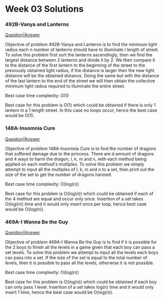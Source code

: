 # Week 03 Solutions

### 492B-Vanya and Lanterns

[Question](http://codeforces.com/problemset/problem/492/B)|[Answer](https://codeforces.com/contest/492/submission/42955946)

Objective of problem 492B-Vanya and Lanterns is to find the minimum light radius each n number of lanterns should have to illuminate
l length of street. To solve this problem first sort the lanterns ascendingly, then we find the largest distance between 2 lanterns and 
divide it by 2. We then compare it to the distance of the first lantern to the beginning of the street to the previously obtained light 
radius, if the distance is larger then the new light distance will be the obtained distance. Doing the same but with the distance of the 
last lantern to the end of the street we will then obtain the collective minimum light radius required to illuminate the entire street.

Best case time complexity: O(1)

Best case for this problem is O(1) which could be obtained if there is only 1 lantern in a 1 length street. In this case no loops occur,
hence the best case would be O(1).

### 148A-Insomnia Cure

[Question](http://codeforces.com/problemset/problem/148/A)|[Answer](http://codeforces.com/contest/148/submission/42937887)

Objective of problem 148A-Insomnia Cure is to find the number of dragons that suffered damage due to the princess. There are d amount of 
dragons and 4 ways to harm the dragon, l, k, m and n, with each method being applied on each method's multiples. To solve this problem
we simply attempt to input all the multiples of l, k, m and n to a set, then print out the size of the set to get the number of dragons
harmed. 

Best case time complexity: O(log(n))

Best case for this problem is O(log(n)) which could be obtained if each of the 4 method are equal and occur only once. Insertion of a set
takes O(log(n)) time and it would only insert once per loop, hence best case would be O(log(n)).

### 469A-I Wanna Be the Guy

[Question](http://codeforces.com/problemset/problem/469/A)|[Answer](http://codeforces.com/contest/469/submission/42940512)

Objective of problem 469A-I Wanna Be the Guy is to find if it is possible for the 2 boys to finish all the levels in a game given that
each boy can pass a set levels. To solve this problem we attempt to input all the levels each boys can pass into a set. If the size of the
set is equal to the total number of levels, then it is possible to pass all the levels, otherwise it is not possible. 

Best case time complexity: O(log(n))

Best case for this problem is O(log(n)) which could be obtained if each boy can only pass 1 level. Insertion of a set takes log(n) time
and it would only insert 1 time, hence the best case would be O(log(n)).
